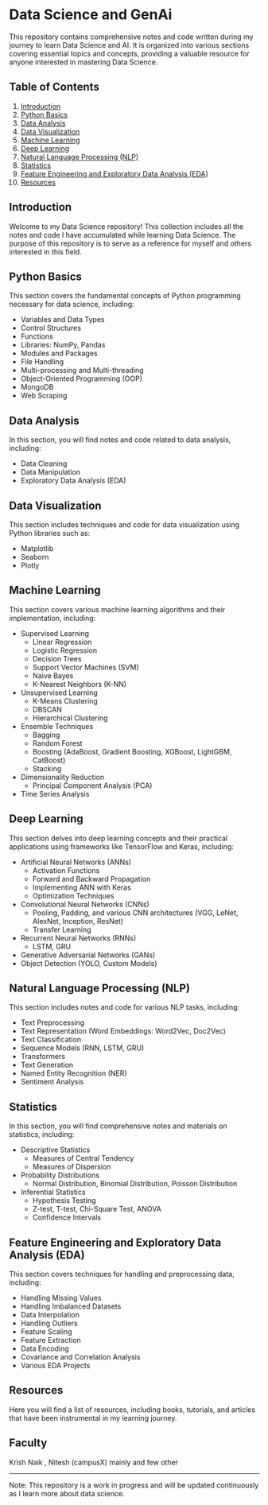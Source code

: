 # Data Science and GenAi

This repository contains comprehensive notes and code written during my journey to learn Data Science and AI. It is organized into various sections covering essential topics and concepts, providing a valuable resource for anyone interested in mastering Data Science.

## Table of Contents
1. [Introduction](#introduction)
2. [Python Basics](#python-basics)
3. [Data Analysis](#data-analysis)
4. [Data Visualization](#data-visualization)
5. [Machine Learning](#machine-learning)
6. [Deep Learning](#deep-learning)
7. [Natural Language Processing (NLP)](#natural-language-processing-nlp)
8. [Statistics](#statistics)
9. [Feature Engineering and Exploratory Data Analysis (EDA)](#feature-engineering-and-exploratory-data-analysis-eda)
10. [Resources](#resources)

## Introduction
Welcome to my Data Science repository! This collection includes all the notes and code I have accumulated while learning Data Science. The purpose of this repository is to serve as a reference for myself and others interested in this field.

## Python Basics
This section covers the fundamental concepts of Python programming necessary for data science, including:
- Variables and Data Types
- Control Structures
- Functions
- Libraries: NumPy, Pandas
- Modules and Packages
- File Handling
- Multi-processing and Multi-threading
- Object-Oriented Programming (OOP)
- MongoDB
- Web Scraping

## Data Analysis
In this section, you will find notes and code related to data analysis, including:
- Data Cleaning
- Data Manipulation
- Exploratory Data Analysis (EDA)

## Data Visualization
This section includes techniques and code for data visualization using Python libraries such as:
- Matplotlib
- Seaborn
- Plotly

## Machine Learning
This section covers various machine learning algorithms and their implementation, including:
- Supervised Learning
  - Linear Regression
  - Logistic Regression
  - Decision Trees
  - Support Vector Machines (SVM)
  - Naive Bayes
  - K-Nearest Neighbors (K-NN)
- Unsupervised Learning
  - K-Means Clustering
  - DBSCAN
  - Hierarchical Clustering
- Ensemble Techniques
  - Bagging
  - Random Forest
  - Boosting (AdaBoost, Gradient Boosting, XGBoost, LightGBM, CatBoost)
  - Stacking
- Dimensionality Reduction
  - Principal Component Analysis (PCA)
- Time Series Analysis

## Deep Learning
This section delves into deep learning concepts and their practical applications using frameworks like TensorFlow and Keras, including:
- Artificial Neural Networks (ANNs)
  - Activation Functions
  - Forward and Backward Propagation
  - Implementing ANN with Keras
  - Optimization Techniques
- Convolutional Neural Networks (CNNs)
  - Pooling, Padding, and various CNN architectures (VGG, LeNet, AlexNet, Inception, ResNet)
  - Transfer Learning
- Recurrent Neural Networks (RNNs)
  - LSTM, GRU
- Generative Adversarial Networks (GANs)
- Object Detection (YOLO, Custom Models)

## Natural Language Processing (NLP)
This section includes notes and code for various NLP tasks, including:
- Text Preprocessing
- Text Representation (Word Embeddings: Word2Vec, Doc2Vec)
- Text Classification
- Sequence Models (RNN, LSTM, GRU)
- Transformers
- Text Generation
- Named Entity Recognition (NER)
- Sentiment Analysis

## Statistics
In this section, you will find comprehensive notes and materials on statistics, including:
- Descriptive Statistics
  - Measures of Central Tendency
  - Measures of Dispersion
- Probability Distributions
  - Normal Distribution, Binomial Distribution, Poisson Distribution
- Inferential Statistics
  - Hypothesis Testing
  - Z-test, T-test, Chi-Square Test, ANOVA
  - Confidence Intervals

## Feature Engineering and Exploratory Data Analysis (EDA)
This section covers techniques for handling and preprocessing data, including:
- Handling Missing Values
- Handling Imbalanced Datasets
- Data Interpolation
- Handling Outliers
- Feature Scaling
- Feature Extraction
- Data Encoding
- Covariance and Correlation Analysis
- Various EDA Projects

## Resources
Here you will find a list of resources, including books, tutorials, and articles that have been instrumental in my learning journey.

## Faculty
Krish Naik , Nitesh (campusX) mainly and few other

* * *
Note: This repository is a work in progress and will be updated continuously as I learn more about data science.
